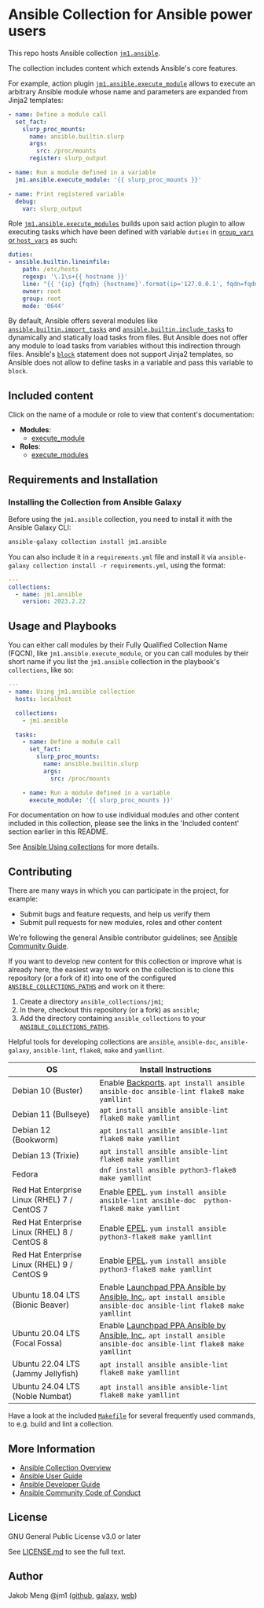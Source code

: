 # Ansible Collection for Ansible power users

This repo hosts Ansible collection [`jm1.ansible`](https://galaxy.ansible.com/jm1/ansible).

The collection includes content which extends Ansible's core features.

For example, action plugin [`jm1.ansible.execute_module`][jm1-ansible-execute-module] allows to execute an arbitrary
Ansible module whose name and parameters are expanded from Jinja2 templates:

```yml
- name: Define a module call
  set_fact:
    slurp_proc_mounts:
      name: ansible.builtin.slurp
      args:
        src: /proc/mounts
      register: slurp_output

- name: Run a module defined in a variable
  jm1.ansible.execute_module: '{{ slurp_proc_mounts }}'

- name: Print registered variable
  debug:
    var: slurp_output
```

Role [`jm1.ansible.execute_modules`][jm1-ansible-execute-modules] builds upon said action plugin to allow executing
tasks which have been defined with variable `duties` in [`group_vars` or `host_vars`][ansible-inventory] as such:

```yml
duties:
- ansible.builtin.lineinfile:
    path: /etc/hosts
    regexp: '\.1\s+{{ hostname }}'
    line: "{{ '{ip} {fqdn} {hostname}'.format(ip='127.0.0.1', fqdn=fqdn, hostname=hostname) }}"
    owner: root
    group: root
    mode: '0644'
```

By default, Ansible offers several modules like [`ansible.builtin.import_tasks`][ansible-builtin-import-tasks] and
[`ansible.builtin.include_tasks`][ansible-builtin-include-tasks] to dynamically and statically load tasks from files.
But Ansible does not offer any module to load tasks from variables without this indirection through files. Ansible's
[`block`][ansible-block] statement does not support Jinja2 templates, so Ansible does not allow to define tasks in a
variable and pass this variable to `block`.

[ansible-block]: https://docs.ansible.com/ansible/latest/user_guide/playbooks_blocks.html
[ansible-builtin-import-tasks]: https://docs.ansible.com/ansible/latest/collections/ansible/builtin/import_tasks_module.html
[ansible-builtin-include-tasks]: https://docs.ansible.com/ansible/latest/collections/ansible/builtin/include_tasks_module.html
[ansible-inventory]: https://docs.ansible.com/ansible/latest/user_guide/intro_inventory.html
[jm1-ansible-execute-module]: plugins/modules/execute_module.py
[jm1-ansible-execute-modules]: roles/execute_modules/README.md

## Included content

Click on the name of a module or role to view that content's documentation:

- **Modules**:
    * [execute_module][jm1-ansible-execute-module]
- **Roles**:
    * [execute_modules][jm1-ansible-execute-modules]

## Requirements and Installation

### Installing the Collection from Ansible Galaxy

Before using the `jm1.ansible` collection, you need to install it with the Ansible Galaxy CLI:

```sh
ansible-galaxy collection install jm1.ansible
```

You can also include it in a `requirements.yml` file and install it via
`ansible-galaxy collection install -r requirements.yml`, using the format:

```yaml
---
collections:
  - name: jm1.ansible
    version: 2023.2.22
```

## Usage and Playbooks

You can either call modules by their Fully Qualified Collection Name (FQCN), like `jm1.ansible.execute_module`, or you
can call modules by their short name if you list the `jm1.ansible` collection in the playbook's `collections`, like so:

```yaml
---
- name: Using jm1.ansible collection
  hosts: localhost

  collections:
    - jm1.ansible

  tasks:
    - name: Define a module call
      set_fact:
        slurp_proc_mounts:
          name: ansible.builtin.slurp
          args:
            src: /proc/mounts

    - name: Run a module defined in a variable
      execute_module: '{{ slurp_proc_mounts }}'
```

For documentation on how to use individual modules and other content included in this collection, please see the links
in the 'Included content' section earlier in this README.

See [Ansible Using collections](https://docs.ansible.com/ansible/latest/user_guide/collections_using.html) for more
details.

## Contributing

There are many ways in which you can participate in the project, for example:

- Submit bugs and feature requests, and help us verify them
- Submit pull requests for new modules, roles and other content

We're following the general Ansible contributor guidelines;
see [Ansible Community Guide](https://docs.ansible.com/ansible/latest/community/index.html).

If you want to develop new content for this collection or improve what is already here, the easiest way to work on the
collection is to clone this repository (or a fork of it) into one of the configured [`ANSIBLE_COLLECTIONS_PATHS`](
https://docs.ansible.com/ansible/latest/reference_appendices/config.html#collections-paths) and work on it there:
1. Create a directory `ansible_collections/jm1`;
2. In there, checkout this repository (or a fork) as `ansible`;
3. Add the directory containing `ansible_collections` to your
   [`ANSIBLE_COLLECTIONS_PATHS`](https://docs.ansible.com/ansible/latest/reference_appendices/config.html#collections-paths).

Helpful tools for developing collections are `ansible`, `ansible-doc`, `ansible-galaxy`, `ansible-lint`, `flake8`,
`make` and `yamllint`.

| OS                                           | Install Instructions                                                |
| -------------------------------------------- | ------------------------------------------------------------------- |
| Debian 10 (Buster)                           | Enable [Backports](https://backports.debian.org/Instructions/). `apt install ansible ansible-doc ansible-lint flake8 make yamllint` |
| Debian 11 (Bullseye)                         | `apt install ansible ansible-lint flake8 make yamllint` |
| Debian 12 (Bookworm)                         | `apt install ansible ansible-lint flake8 make yamllint` |
| Debian 13 (Trixie)                           | `apt install ansible ansible-lint flake8 make yamllint` |
| Fedora                                       | `dnf install ansible python3-flake8 make yamllint` |
| Red Hat Enterprise Linux (RHEL) 7 / CentOS 7 | Enable [EPEL](https://fedoraproject.org/wiki/EPEL). `yum install ansible ansible-lint ansible-doc  python-flake8 make yamllint` |
| Red Hat Enterprise Linux (RHEL) 8 / CentOS 8 | Enable [EPEL](https://fedoraproject.org/wiki/EPEL). `yum install ansible                          python3-flake8 make yamllint` |
| Red Hat Enterprise Linux (RHEL) 9 / CentOS 9 | Enable [EPEL](https://fedoraproject.org/wiki/EPEL). `yum install ansible                          python3-flake8 make yamllint` |
| Ubuntu 18.04 LTS (Bionic Beaver)             | Enable [Launchpad PPA Ansible by Ansible, Inc.](https://launchpad.net/~ansible/+archive/ubuntu/ansible). `apt install ansible ansible-doc ansible-lint flake8 make yamllint` |
| Ubuntu 20.04 LTS (Focal Fossa)               | Enable [Launchpad PPA Ansible by Ansible, Inc.](https://launchpad.net/~ansible/+archive/ubuntu/ansible). `apt install ansible ansible-doc ansible-lint flake8 make yamllint` |
| Ubuntu 22.04 LTS (Jammy Jellyfish)           | `apt install ansible ansible-lint flake8 make yamllint` |
| Ubuntu 24.04 LTS (Noble Numbat)              | `apt install ansible ansible-lint flake8 make yamllint` |

Have a look at the included [`Makefile`](Makefile) for
several frequently used commands, to e.g. build and lint a collection.

## More Information

- [Ansible Collection Overview](https://github.com/ansible-collections/overview)
- [Ansible User Guide](https://docs.ansible.com/ansible/latest/user_guide/index.html)
- [Ansible Developer Guide](https://docs.ansible.com/ansible/latest/dev_guide/index.html)
- [Ansible Community Code of Conduct](https://docs.ansible.com/ansible/latest/community/code_of_conduct.html)

## License

GNU General Public License v3.0 or later

See [LICENSE.md](LICENSE.md) to see the full text.

## Author

Jakob Meng
@jm1 ([github](https://github.com/jm1), [galaxy](https://galaxy.ansible.com/jm1), [web](http://www.jakobmeng.de))
